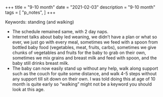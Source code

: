+++
title = "9-10 month"
date = "2021-02-03"
description = "9-10 month"
tags = [
    "p_notes",
]
+++

Keywords: standing (and walking)

* The schedule remained same, with 2 day naps.
* Internet talks about baby led weaning, we didn’t have a plan or what so ever, we just go with every meal, sometimes we feed with a spoon from bottled baby food (vegetables, meat, fruits, carbs), sometimes we give chunks of vegetables and fruits for the baby to grab on their own, sometimes we mix grains and breast milk and feed with spoon, and the baby still drinks breast milk.
* The baby can now easily stand up without any help, walk along support such as the couch for quite some distance, and walk 4-5 steps without any support till sit down on their own. I was told doing this at age of 10 month is quite early so “walking” might not be a keyword you should look at this age.